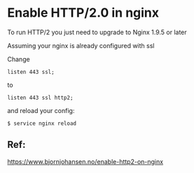 # Enable HTTP/2.0 in nginx

To run HTTP/2 you just need to upgrade to Nginx 1.9.5 or later

Assuming your nginx is already configured with ssl

Change 

`listen 443 ssl;`

to

`listen 443 ssl http2;`

and reload your config:

`$ service nginx reload`



Ref:
------
https://www.bjornjohansen.no/enable-http2-on-nginx
